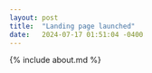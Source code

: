 ```yaml
---
layout: post
title:  "Landing page launched"
date:   2024-07-17 01:51:04 -0400
---
```


{% include about.md %}

